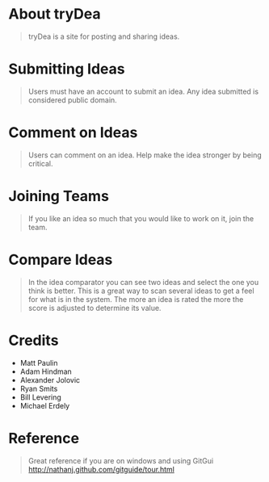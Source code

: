 About tryDea
===============
> tryDea is a site for posting and sharing ideas.

Submitting Ideas
===================
> Users must have an account to submit an idea. Any idea submitted is considered public domain.

Comment on Ideas
====================
> Users can comment on an idea. Help make the idea stronger by being critical.

Joining Teams
==================
> If you like an idea so much that you would like to work on it, join the team.

Compare Ideas
================
> In the idea comparator you can see two ideas and select the one you think is better. This is a great way to scan several ideas to get a feel for what is in the system. The more an idea is rated the more the score is adjusted to determine its value.

Credits
========

* Matt Paulin
* Adam Hindman
* Alexander Jolovic
* Ryan Smits
* Bill Levering
* Michael Erdely

Reference
==============

> Great reference if you are on windows and using GitGui
http://nathanj.github.com/gitguide/tour.html
